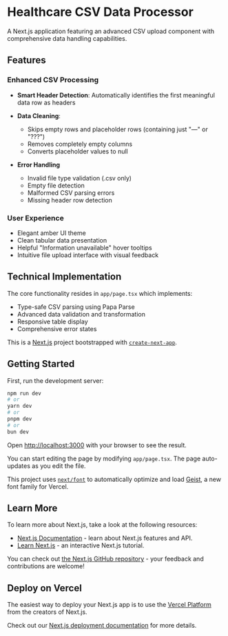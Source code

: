# Healthcare CSV Data Processor

A Next.js application featuring an advanced CSV upload component with comprehensive data handling capabilities.

## Features

### Enhanced CSV Processing
- **Smart Header Detection**: Automatically identifies the first meaningful data row as headers
- **Data Cleaning**:
  - Skips empty rows and placeholder rows (containing just "—" or "???")
  - Removes completely empty columns
  - Converts placeholder values to null

- **Error Handling** 
  - Invalid file type validation (.csv only)
  - Empty file detection
  - Malformed CSV parsing errors
  - Missing header row detection

### User Experience
- Elegant amber UI theme
- Clean tabular data presentation
- Helpful "Information unavailable" hover tooltips
- Intuitive file upload interface with visual feedback

## Technical Implementation

The core functionality resides in `app/page.tsx` which implements:
- Type-safe CSV parsing using Papa Parse
- Advanced data validation and transformation
- Responsive table display
- Comprehensive error states


This is a [Next.js](https://nextjs.org) project bootstrapped with [`create-next-app`](https://nextjs.org/docs/app/api-reference/cli/create-next-app).

## Getting Started

First, run the development server:

```bash
npm run dev
# or
yarn dev
# or
pnpm dev
# or
bun dev
```

Open [http://localhost:3000](http://localhost:3000) with your browser to see the result.

You can start editing the page by modifying `app/page.tsx`. The page auto-updates as you edit the file.

This project uses [`next/font`](https://nextjs.org/docs/app/building-your-application/optimizing/fonts) to automatically optimize and load [Geist](https://vercel.com/font), a new font family for Vercel.

## Learn More

To learn more about Next.js, take a look at the following resources:

- [Next.js Documentation](https://nextjs.org/docs) - learn about Next.js features and API.
- [Learn Next.js](https://nextjs.org/learn) - an interactive Next.js tutorial.

You can check out [the Next.js GitHub repository](https://github.com/vercel/next.js) - your feedback and contributions are welcome!

## Deploy on Vercel

The easiest way to deploy your Next.js app is to use the [Vercel Platform](https://vercel.com/new?utm_medium=default-template&filter=next.js&utm_source=create-next-app&utm_campaign=create-next-app-readme) from the creators of Next.js.

Check out our [Next.js deployment documentation](https://nextjs.org/docs/app/building-your-application/deploying) for more details.
